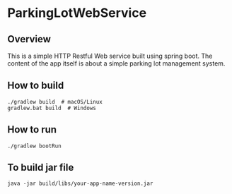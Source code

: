 # ParkingLotWebService

## Overview

This is a simple HTTP Restful Web service built using spring boot. The content of the app itself is about a simple parking lot management system.

## How to build

```
./gradlew build  # macOS/Linux
gradlew.bat build  # Windows
```

## How to run

```
./gradlew bootRun
```

## To build jar file

```
java -jar build/libs/your-app-name-version.jar
```
